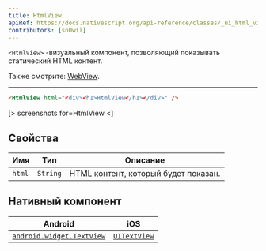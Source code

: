 ```yaml
---
title: HtmlView
apiRef: https://docs.nativescript.org/api-reference/classes/_ui_html_view_.htmlview
contributors: [sn0wil]
---
```


`<HtmlView>` -визуальный компонент, позволяющий показывать статический HTML контент.

Также смотрите: [WebView](/ru/docs/elements/components/web-view).

---

```html
<HtmlView html="<div><h1>HtmlView</h1></div>" />
```

[> screenshots for=HtmlView <]

## Свойства

| Имя | Тип | Описание |
|------|------|-------------|
| `html` | `String` | HTML контент, который будет показан.

## Нативный компонент

| Android | iOS |
|---------|-----|
| [`android.widget.TextView`](https://developer.android.com/reference/android/widget/TextView.html) | [`UITextView`](https://developer.apple.com/documentation/uikit/uitextview)